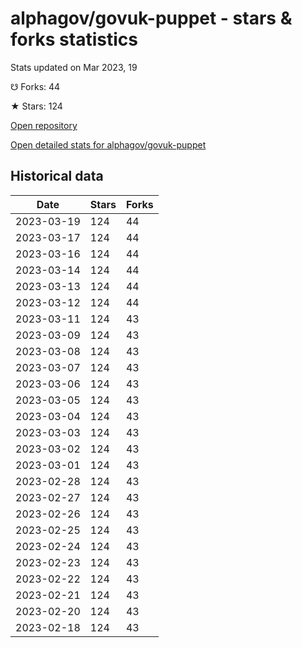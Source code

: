 # alphagov/govuk-puppet - stars & forks statistics

Stats updated on Mar 2023, 19

☋ Forks: 44

★ Stars: 124

[Open repository](https://github.com/alphagov/govuk-puppet)

[Open detailed stats for alphagov/govuk-puppet](https://reviewgithub.com/rep/alphagov/govuk-puppet)

## Historical data
| Date | Stars | Forks |
|------|-------|-------|
| 2023-03-19 | 124 | 44 | 
| 2023-03-17 | 124 | 44 | 
| 2023-03-16 | 124 | 44 | 
| 2023-03-14 | 124 | 44 | 
| 2023-03-13 | 124 | 44 | 
| 2023-03-12 | 124 | 44 | 
| 2023-03-11 | 124 | 43 | 
| 2023-03-09 | 124 | 43 | 
| 2023-03-08 | 124 | 43 | 
| 2023-03-07 | 124 | 43 | 
| 2023-03-06 | 124 | 43 | 
| 2023-03-05 | 124 | 43 | 
| 2023-03-04 | 124 | 43 | 
| 2023-03-03 | 124 | 43 | 
| 2023-03-02 | 124 | 43 | 
| 2023-03-01 | 124 | 43 | 
| 2023-02-28 | 124 | 43 | 
| 2023-02-27 | 124 | 43 | 
| 2023-02-26 | 124 | 43 | 
| 2023-02-25 | 124 | 43 | 
| 2023-02-24 | 124 | 43 | 
| 2023-02-23 | 124 | 43 | 
| 2023-02-22 | 124 | 43 | 
| 2023-02-21 | 124 | 43 | 
| 2023-02-20 | 124 | 43 | 
| 2023-02-18 | 124 | 43 | 

